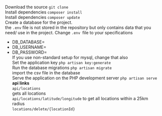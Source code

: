 Download the source `git clone` <br>
Install dependencies `composer install` <br>
Install dependencies `composer update`<br>
Create a database for the project.<br>
the `.env` file is not stored in the repository but only contains data that you need/ use in the project.
Change `.env `file to your specifications
- DB_DATABASE=
- DB_USERNAME=
- DB_PASSWORD= <br>
If you use non-standard setup for mysql, change that also<br>
Set the application key `php artisan key:generate`<br>
Run the database migrations `php artisan migrate`<br>
import the csv file in the database <br>
Serve the application on the PHP development server `php artisan serve`<br>
**api links** <br>
`api/locations`<br> gets all locations<br>
`api/locations/latitude/longitude` to get all locations within a 25km radius <br>
`locations/delete/{locationId}`
